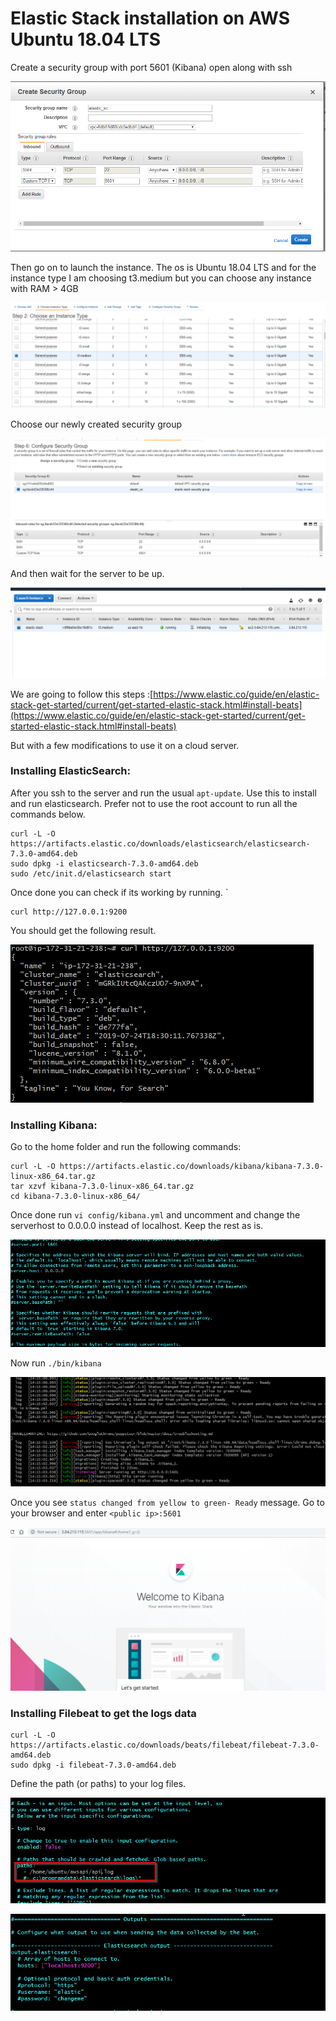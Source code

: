 # Elastic Stack installation on AWS Ubuntu 18.04 LTS

Create a security group with port 5601 (Kibana) open along with ssh

![](<../../../.gitbook/assets/image (90).png>)

Then go on to launch the instance. The os is Ubuntu 18.04 LTS and for the instance type I am choosing t3.medium but you can choose any instance with RAM > 4GB

![](<../../../.gitbook/assets/image (91).png>)

Choose our newly created security group

![](<../../../.gitbook/assets/image (92).png>)

And then wait for the server to be up.

![](<../../../.gitbook/assets/image (93).png>)

We are going to follow this steps :[https://www.elastic.co/guide/en/elastic-stack-get-started/current/get-started-elastic-stack.html#install-beats](https://www.elastic.co/guide/en/elastic-stack-get-started/current/get-started-elastic-stack.html#install-beats)

But with a few modifications to use it on a cloud server.

### Installing ElasticSearch:

After you ssh to the server and run the usual `apt-update`. Use this to install and run elasticsearch. Prefer not to use the root account to run all the commands below.

```
curl -L -O https://artifacts.elastic.co/downloads/elasticsearch/elasticsearch-7.3.0-amd64.deb
sudo dpkg -i elasticsearch-7.3.0-amd64.deb
sudo /etc/init.d/elasticsearch start
```

Once done you can check if its working by running. \`

```
curl http://127.0.0.1:9200
```

You should get the following result.

![](<../../../.gitbook/assets/image (94).png>)

### Installing Kibana:

Go to the home folder and run the following commands:

```
curl -L -O https://artifacts.elastic.co/downloads/kibana/kibana-7.3.0-linux-x86_64.tar.gz
tar xzvf kibana-7.3.0-linux-x86_64.tar.gz
cd kibana-7.3.0-linux-x86_64/
```

Once done run `vi config/kibana.yml` and uncomment and change the serverhost to 0.0.0.0 instead of localhost. Keep the rest as is.

![](<../../../.gitbook/assets/image (96).png>)

Now run `./bin/kibana`

![](<../../../.gitbook/assets/image (97).png>)

Once you see `status changed from yellow to green- Ready` message. Go to your browser and enter `<public ip>:5601`

![](<../../../.gitbook/assets/image (98).png>)

### Installing Filebeat to get the logs data

```
curl -L -O https://artifacts.elastic.co/downloads/beats/filebeat/filebeat-7.3.0-amd64.deb
sudo dpkg -i filebeat-7.3.0-amd64.deb
```

Define the path (or paths) to your log files.

![](<../../../.gitbook/assets/image (99).png>)

![](<../../../.gitbook/assets/image (100).png>)
